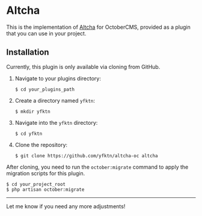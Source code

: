 
# Altcha

This is the implementation of [Altcha](https://altcha.org/) for OctoberCMS, provided as a plugin that you can use in your project.

## Installation

Currently, this plugin is only available via cloning from GitHub.

1. Navigate to your plugins directory:
   ```
   $ cd your_plugins_path
   ```

2. Create a directory named `yfktn`:
   ```
   $ mkdir yfktn
   ```

3. Navigate into the `yfktn` directory:
   ```
   $ cd yfktn
   ```

4. Clone the repository:
   ```
   $ git clone https://github.com/yfktn/altcha-oc altcha
   ```

After cloning, you need to run the `october:migrate` command to apply the migration scripts for this plugin.

```
$ cd your_project_root
$ php artisan october:migrate
```

---

Let me know if you need any more adjustments!